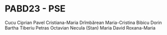 # PABD23 - PSE
Cucu Ciprian
Pavel Cristiana-Maria
Drîmbărean Maria-Cristina
Bibicu Dorin
Bartha Tiberiu
Petras Octavian
Necula (Stan) Maria
David Roxana-Maria
